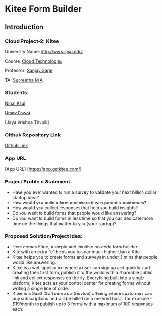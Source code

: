# Kitee Form Builder

## Introduction
 
### Cloud Project-2: Kitee
University Name: http://www.sjsu.edu/  

Course: [Cloud Technologies ](http://info.sjsu.edu/web-dbgen/catalog/courses/CMPE281.html)

Professor: [Sanjay Garje ](https://www.linkedin.com/in/sanjaygarje/)

TA: [Supreetha M A](https://www.linkedin.com/in/supreethama)


### Students:

[Nihal Kaul](https://www.linkedin.com/in/nihalwashere)

[Utsav Rawat](https://www.linkedin.com/in/anvitha-jain-98170a10b/)

[Jaya Krishna Thupili]



### Github Repository Link
[Github Link](https://github.com/4musks/kitee-app)

### App URL
[App URL] (https://app.getkitee.com/)

### Project Problem Statement:
- Have you ever wanted to run a survey to validate your next billion dollar startup idea?
- How would you build a form and share it with potential customers?
- How would you collect responses that help you build insights?
- Do you want to build forms that people would like answering?
- Do you want to build forms in less time so that you can dedicate more time on the things that matter to you (your startup)?


### Proposed Solution/Project Idea:

- Here comes Kitee, a simple and intuitive no-code form builder.
- Kite with an extra “e” helps you to soar much higher than a Kite.
- Kitee helps you to create forms and surveys in under 2 mins that people would like answering.
- Kitee is a web application where a user can sign up and quickly start creating their first form, publish it to the world with a shareable public link and collect responses on the fly. Everything built into a single platform, Kitee acts as your control center for creating forms without writing a single line of code.
- Kitee is a SaaS (Software as a Service) offering where customers can buy subscriptions and will be billed on a metered basis, for example - $19/month to publish up to 3 forms with a maximum of 100 responses each.
